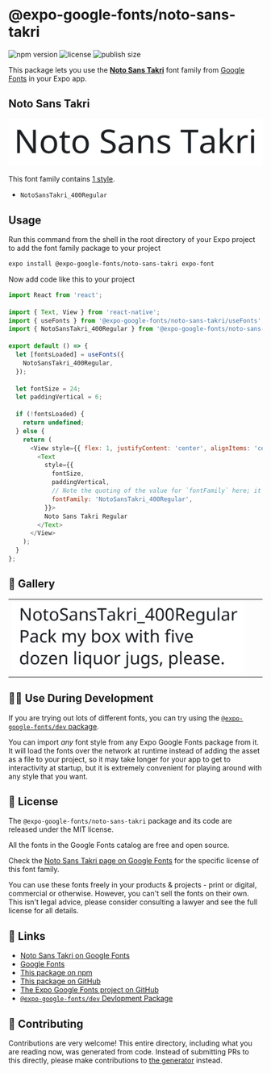 # @expo-google-fonts/noto-sans-takri

![npm version](https://flat.badgen.net/npm/v/@expo-google-fonts/noto-sans-takri)
![license](https://flat.badgen.net/github/license/expo/google-fonts)
![publish size](https://flat.badgen.net/packagephobia/install/@expo-google-fonts/noto-sans-takri)

This package lets you use the [**Noto Sans Takri**](https://fonts.google.com/specimen/Noto+Sans+Takri) font family from [Google Fonts](https://fonts.google.com/) in your Expo app.

## Noto Sans Takri

![Noto Sans Takri](./font-family.png)

This font family contains [1 style](#-gallery).

- `NotoSansTakri_400Regular`

## Usage

Run this command from the shell in the root directory of your Expo project to add the font family package to your project
```sh
expo install @expo-google-fonts/noto-sans-takri expo-font
```

Now add code like this to your project
```js
import React from 'react';

import { Text, View } from 'react-native';
import { useFonts } from '@expo-google-fonts/noto-sans-takri/useFonts';
import { NotoSansTakri_400Regular } from '@expo-google-fonts/noto-sans-takri/400Regular';

export default () => {
  let [fontsLoaded] = useFonts({
    NotoSansTakri_400Regular,
  });

  let fontSize = 24;
  let paddingVertical = 6;

  if (!fontsLoaded) {
    return undefined;
  } else {
    return (
      <View style={{ flex: 1, justifyContent: 'center', alignItems: 'center' }}>
        <Text
          style={{
            fontSize,
            paddingVertical,
            // Note the quoting of the value for `fontFamily` here; it expects a string!
            fontFamily: 'NotoSansTakri_400Regular',
          }}>
          Noto Sans Takri Regular
        </Text>
      </View>
    );
  }
};

```

## 🔡 Gallery


||||
|-|-|-|
|![NotoSansTakri_400Regular](./NotoSansTakri_400Regular.ttf.png)||||


## 👩‍💻 Use During Development

If you are trying out lots of different fonts, you can try using the [`@expo-google-fonts/dev` package](https://github.com/expo/google-fonts/tree/master/font-packages/dev#readme).

You can import *any* font style from any Expo Google Fonts package from it. It will load the fonts
over the network at runtime instead of adding the asset as a file to your project, so it may take longer
for your app to get to interactivity at startup, but it is extremely convenient
for playing around with any style that you want.

## 📖 License

The `@expo-google-fonts/noto-sans-takri` package and its code are released under the MIT license.

All the fonts in the Google Fonts catalog are free and open source.

Check the [Noto Sans Takri page on Google Fonts](https://fonts.google.com/specimen/Noto+Sans+Takri) for the specific license of this font family.

You can use these fonts freely in your products & projects - print or digital, commercial or otherwise. However, you can't sell the fonts on their own. This isn't legal advice, please consider consulting a lawyer and see the full license for all details.

## 🔗 Links

- [Noto Sans Takri on Google Fonts](https://fonts.google.com/specimen/Noto+Sans+Takri)
- [Google Fonts](https://fonts.google.com/)
- [This package on npm](https://www.npmjs.com/package/@expo-google-fonts/noto-sans-takri)
- [This package on GitHub](https://github.com/expo/google-fonts/tree/master/font-packages/noto-sans-takri)
- [The Expo Google Fonts project on GitHub](https://github.com/expo/google-fonts)
- [`@expo-google-fonts/dev` Devlopment Package](https://github.com/expo/google-fonts/tree/master/font-packages/dev)

## 🤝 Contributing

Contributions are very welcome! This entire directory, including what you are reading now, was generated from code. Instead of submitting PRs to this directly, please make contributions to [the generator](https://github.com/expo/google-fonts/tree/master/packages/generator) instead.
